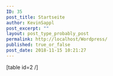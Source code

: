 ```yaml
---
ID: 35
post_title: Startseite
author: KevinSappl
post_excerpt: ""
layout: post_type_probably_post
permalink: http://localhost/Wordpress/
published: true_or_false
post_date: 2018-11-15 10:21:27
---
```

[table id=2 /]
